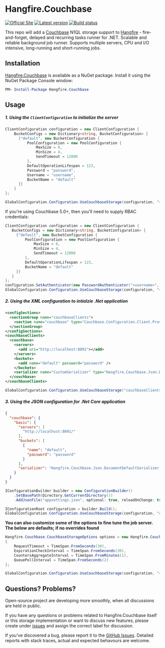 # Hangfire.Couchbase

[![Official Site](https://img.shields.io/badge/site-hangfire.io-blue.svg)](http://hangfire.io)
[![Latest version](https://img.shields.io/nuget/v/Hangfire.Couchbase.svg)](https://www.nuget.org/packages/Hangfire.Couchbase)
[![Build status](https://ci.appveyor.com/api/projects/status/4rkyu51n3ybdguiu?svg=true)](https://ci.appveyor.com/project/imranmomin/hangfire-couchbase)

This repo will add a [Couchbase](https://www.couchbase.com/products/server) N1QL storage support to [Hangfire](http://hangfire.io) - fire-and-forget, delayed and recurring tasks runner for .NET. Scalable and reliable background job runner. Supports multiple servers, CPU and I/O intensive, long-running and short-running jobs.

## Installation

[Hangfire.Couchbase](https://www.nuget.org/packages/Hangfire.Couchbase) is available as a NuGet package. Install it using the NuGet Package Console window:

```powershell
PM> Install-Package Hangfire.Couchbase
```

## Usage

##### 1. Using the `ClientConfiguration` to initialize the server

```csharp
ClientConfiguration configuration = new ClientConfiguration {
    BucketConfigs = new Dictionary<string, BucketConfiguration> {
      {"default", new BucketConfiguration {
          PoolConfiguration = new PoolConfiguration {
              MaxSize = 6,
              MinSize = 4,
              SendTimeout = 12000
          },
          DefaultOperationLifespan = 123,
          Password = "password",
          Username = "username",
          BucketName = "default"
      }}
    }
};

GlobalConfiguration.Configuration.UseCouchbaseStorage(configuration, "<defaultBucket>");
```

If you're using Couchbase 5.0+, then you'll need to supply RBAC credentials:
 ```csharp
ClientConfiguration configuration = new ClientConfiguration {
    BucketConfigs = new Dictionary<string, BucketConfiguration> {
      {"default", new BucketConfiguration {
          PoolConfiguration = new PoolConfiguration {
              MaxSize = 6,
              MinSize = 4,
              SendTimeout = 12000
          },
          DefaultOperationLifespan = 123,
          BucketName = "default"
      }}
    }
};
 configuration.SetAuthenticator(new PasswordAuthenticator("<username>", "<password>"));
 GlobalConfiguration.Configuration.UseCouchbaseStorage(configuration, "<defaultBucket>");
```

##### 2. Using the XML configuration to intialzie .Net application

```xml
<configSections>
  <sectionGroup name="couchbaseClients">
    <section name="couchbase" type="Couchbase.Configuration.Client.Providers.CouchbaseClientSection, Couchbase.NetClient" />
  </sectionGroup>
</configSections>
<couchbaseClients>
  <couchbase>
    <servers>
      <add uri="http://localhost:8091"></add>
    </servers>
    <buckets>
      <add name="default" password="password" />
    </buckets>
    <serializer name="CustomSerializer" type="Hangfire.Couchbase.Json.DocumentDefaultSerializer, Hangfire.Couchbase" />
  </couchbase>
</couchbaseClients>
```

```csharp
GlobalConfiguration.Configuration.UseCouchbaseStorage("couchbaseClients/couchbase", "<defaultBucket>");
```

##### 3. Using the JSON configuration for .Net Core application

```json
{
  "couchbase": {
    "basic": {
      "servers": [
        "http://localhost:8091/"
      ],
      "buckets": [
        {
          "name": "default",
          "password": "password"
        }
      ],
      "serializer": "Hangfire.Couchbase.Json.DocumentDefaultSerializer, Hangfire.Couchbase"
    }
  }
}
```

```csharp
IConfigurationBuilder builder = new ConfigurationBuilder()
    .SetBasePath(Directory.GetCurrentDirectory())
    .AddJsonFile("appsettings.json", optional: true, reloadOnChange: true);

IConfigurationRoot configuration = builder.Build();
GlobalConfiguration.Configuration.UseCouchbaseStorage(configuration, "couchbase:basic", "<defaultBucket>");
```

**You can also customize some of the options to fine tune the job server. The below are defaults; if no overrides found**

```csharp
Hangfire.Couchbase.CouchbaseStorageOptions options = new Hangfire.Couchbase.CouchbaseStorageOptions
{
    RequestTimeout = TimeSpan.FromSeconds(30),
    ExpirationCheckInterval = TimeSpan.FromSeconds(30),
    CountersAggregateInterval = TimeSpan.FromMinutes(1),
    QueuePollInterval = TimeSpan.FromSeconds(2)
};

GlobalConfiguration.Configuration.UseCouchbaseStorage(configuration, "<defaultBucket>", options);
```

## Questions? Problems?

Open-source project are developing more smoothly, when all discussions are held in public.

If you have any questions or problems related to Hangfire.Couchbase itself or this storage implementation or want to discuss new features, please create under [issues](https://github.com/imranmomin/Hangfire.Couchbase/issues/new) and assign the correct label for discussion. 

If you've discovered a bug, please report it to the [GitHub Issues](https://github.com/imranmomin/Hangfire.Couchbase/pulls). Detailed reports with stack traces, actual and expected behavours are welcome.